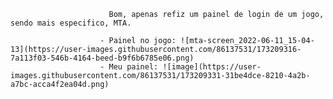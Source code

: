                           Bom, apenas refiz um painel de login de um jogo, sendo mais especifico, MTA.
                          
                        - Painel no jogo: ![mta-screen_2022-06-11_15-04-13](https://user-images.githubusercontent.com/86137531/173209316-7a113f03-546b-4164-beed-b9f6b6785e06.png)
                        - Meu painel: ![image](https://user-images.githubusercontent.com/86137531/173209331-31be4dce-8210-4a2b-a7bc-acca4f2ea04d.png)

